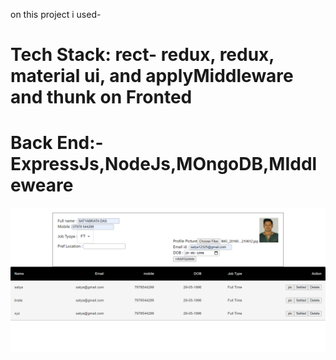 on this project i used-  
# Tech Stack: rect- redux, redux, material ui, and applyMiddleware and thunk on Fronted
# Back End:- ExpressJs,NodeJs,MOngoDB,MIddleweare
<img src="https://github.com/Satya12325/firo-tech/blob/master/screencapture-localhost-3001-2022-04-03-12_14_00.png"/>

